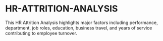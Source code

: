 # HR-ATTRITION-ANALYSIS
This HR Attrition Analysis highlights major factors including performance, department, job roles, education, business travel, and years of service contributing to employee turnover. 
